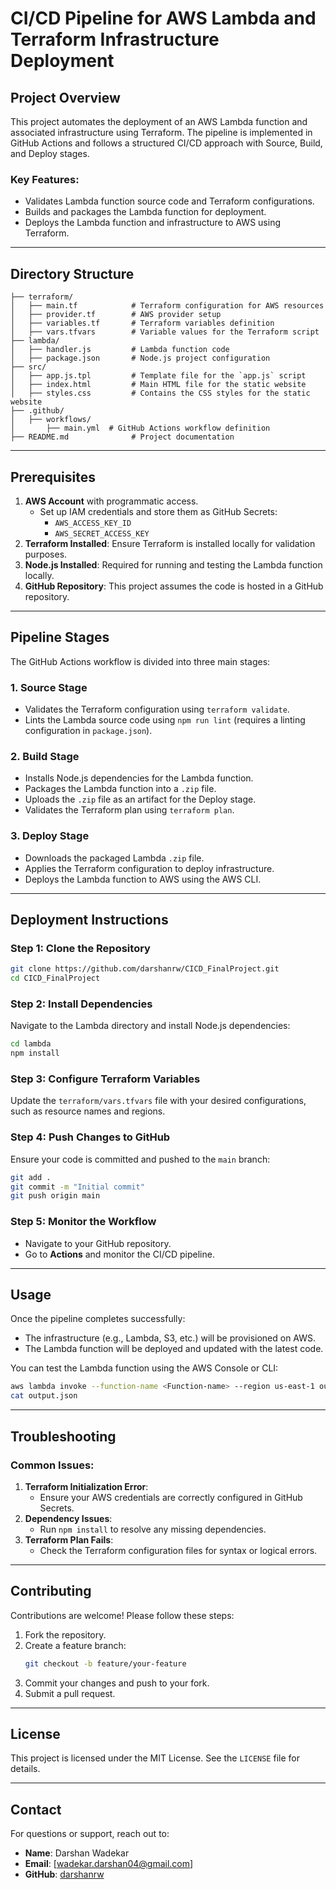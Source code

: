 # CI/CD Pipeline for AWS Lambda and Terraform Infrastructure Deployment

## Project Overview
This project automates the deployment of an AWS Lambda function and associated infrastructure using Terraform. The pipeline is implemented in GitHub Actions and follows a structured CI/CD approach with Source, Build, and Deploy stages.

### Key Features:
- Validates Lambda function source code and Terraform configurations.
- Builds and packages the Lambda function for deployment.
- Deploys the Lambda function and infrastructure to AWS using Terraform.

---

## Directory Structure
```plaintext
├── terraform/
│   ├── main.tf            # Terraform configuration for AWS resources
│   ├── provider.tf        # AWS provider setup
│   ├── variables.tf       # Terraform variables definition
│   ├── vars.tfvars        # Variable values for the Terraform script
├── lambda/
│   ├── handler.js         # Lambda function code
│   ├── package.json       # Node.js project configuration 
├── src/
│   ├── app.js.tpl         # Template file for the `app.js` script
│   ├── index.html         # Main HTML file for the static website
│   ├── styles.css         # Contains the CSS styles for the static website
├── .github/
│   ├── workflows/
│       ├── main.yml  # GitHub Actions workflow definition
├── README.md              # Project documentation
```

---

## Prerequisites
1. **AWS Account** with programmatic access.
   - Set up IAM credentials and store them as GitHub Secrets:
     - `AWS_ACCESS_KEY_ID`
     - `AWS_SECRET_ACCESS_KEY`
2. **Terraform Installed**: Ensure Terraform is installed locally for validation purposes.
3. **Node.js Installed**: Required for running and testing the Lambda function locally.
4. **GitHub Repository**: This project assumes the code is hosted in a GitHub repository.

---

## Pipeline Stages
The GitHub Actions workflow is divided into three main stages:

### 1. **Source Stage**
- Validates the Terraform configuration using `terraform validate`.
- Lints the Lambda source code using `npm run lint` (requires a linting configuration in `package.json`).

### 2. **Build Stage**
- Installs Node.js dependencies for the Lambda function.
- Packages the Lambda function into a `.zip` file.
- Uploads the `.zip` file as an artifact for the Deploy stage.
- Validates the Terraform plan using `terraform plan`.

### 3. **Deploy Stage**
- Downloads the packaged Lambda `.zip` file.
- Applies the Terraform configuration to deploy infrastructure.
- Deploys the Lambda function to AWS using the AWS CLI.

---

## Deployment Instructions

### Step 1: Clone the Repository
```bash
git clone https://github.com/darshanrw/CICD_FinalProject.git
cd CICD_FinalProject
```

### Step 2: Install Dependencies
Navigate to the Lambda directory and install Node.js dependencies:
```bash
cd lambda
npm install
```

### Step 3: Configure Terraform Variables
Update the `terraform/vars.tfvars` file with your desired configurations, such as resource names and regions.

### Step 4: Push Changes to GitHub
Ensure your code is committed and pushed to the `main` branch:
```bash
git add .
git commit -m "Initial commit"
git push origin main
```

### Step 5: Monitor the Workflow
- Navigate to your GitHub repository.
- Go to **Actions** and monitor the CI/CD pipeline.

---

## Usage
Once the pipeline completes successfully:
- The infrastructure (e.g., Lambda, S3, etc.) will be provisioned on AWS.
- The Lambda function will be deployed and updated with the latest code.

You can test the Lambda function using the AWS Console or CLI:
```bash
aws lambda invoke --function-name <Function-name> --region us-east-1 output.json
cat output.json
```

---

## Troubleshooting
### Common Issues:
1. **Terraform Initialization Error**:
   - Ensure your AWS credentials are correctly configured in GitHub Secrets.
2. **Dependency Issues**:
   - Run `npm install` to resolve any missing dependencies.
3. **Terraform Plan Fails**:
   - Check the Terraform configuration files for syntax or logical errors.

---

## Contributing
Contributions are welcome! Please follow these steps:
1. Fork the repository.
2. Create a feature branch:
   ```bash
   git checkout -b feature/your-feature
   ```
3. Commit your changes and push to your fork.
4. Submit a pull request.

---

## License
This project is licensed under the MIT License. See the `LICENSE` file for details.

---

## Contact
For questions or support, reach out to:
- **Name**: Darshan Wadekar
- **Email**: [wadekar.darshan04@gmail.com]
- **GitHub**: [darshanrw](https://github.com/darshanrw)
